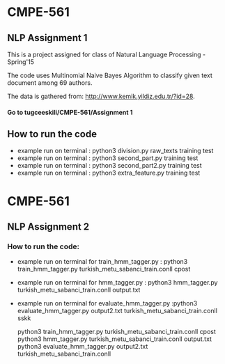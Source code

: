 # CMPE-561

## NLP Assignment 1

This is a project assigned for class of Natural Language Processing - Spring'15

The code uses Multinomial Naive Bayes Algorithm to classify given text document among 69 authors.

The data is gathered from: http://www.kemik.yildiz.edu.tr/?id=28.

#### Go to tugceeskili/CMPE-561/Assignment 1

## How to run the code

* example run on terminal : python3 division.py raw_texts training test
* example run on terminal : python3 second_part.py training test
* example run on terminal : python3 second_part2.py training test
* example run on terminal : python3 extra_feature.py training test


# CMPE-561

## NLP Assignment 2

### How to run the code:

* example run on terminal for train_hmm_tagger.py : python3 train_hmm_tagger.py turkish_metu_sabanci_train.conll cpost
* example run on terminal for hmm_tagger.py : python3 hmm_tagger.py turkish_metu_sabanci_train.conll output.txt
* example run on terminal for evaluate_hmm_tagger.py :python3 evaluate_hmm_tagger.py output2.txt turkish_metu_sabanci_train.conll
sskk


    python3 train_hmm_tagger.py turkish_metu_sabanci_train.conll cpost
    python3 hmm_tagger.py turkish_metu_sabanci_train.conll output.txt
    python3 evaluate_hmm_tagger.py output2.txt turkish_metu_sabanci_train.conll

